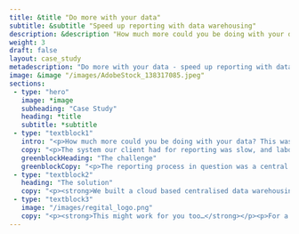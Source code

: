 ```yaml
---
title: &title "Do more with your data"
subtitle: &subtitle "Speed up reporting with data warehousing"
description: &description "How much more could you be doing with your data? This was the question we asked our client, Regital, a digital agency specialising in programmatic advertising, when they asked us to help speed up their reporting processes."
weight: 3
draft: false
layout: case_study
metadescription: "Do more with your data - speed up reporting with data warehousing"
image: &image "/images/AdobeStock_138317085.jpeg"
sections:
 - type: "hero"
   image: *image
   subheading: "Case Study"
   heading: *title
   subtitle: *subtitle
 - type: "textblock1"
   intro: "<p>How much more could you be doing with your data? This was the question we asked our client, Regital, a digital agency specialising in programmatic advertising, when they asked us to help speed up their reporting processes.</p>"
   copy: "<p>The system our client had for reporting was slow, and labour intensive. We were able to not just automate much of the manual data gathering work which was slowing things down, but also, to introduce a completely new way of working. It allowed them to access the data they needed much more quickly, and then work smarter with it to improve reporting.</p><p>So - more efficient for them in the back end, more value for their clients up front. Everybody wins. Are we wizards? Well, yes, but that’s a story for another time. It all came down to asking the right questions first. And then later, being just a bit tasty when it comes to building a data warehousing solution.</p>"
   greenblockHeading: "The challenge"
   greenblockCopy: "<p>The reporting process in question was a central part of the client’s business. After placing programmatic advertising campaigns for their own clients on platforms like Amazon, Facebook and Google, they had to gather huge amounts of data from these platforms to measure the success of the campaign, and present the findings back.</p><p>In order to aggregate and analyse this data at a campaign level – which might include metrics like number of views, clicks, new customers, or sales conversions etc. – the disparate data sources all had to be manually extracted, and transferred into the business in order to build reports. This took, frankly, ages. Every day.</p><p><strong>Surely there was a better way of working?</strong></p>"
 - type: "textblock2"
   heading: "The solution"
   copy: "<p><strong>We built a cloud based centralised data warehousing solution using Google BigQuery, so all the data they needed was stored in one place.</strong></p><p>Regardless of where the source data came from, the Google BigQuery stored it using a common format, which meant it could be combined, and re-cut in many more ways, giving Regital a much greater reporting capability to offer their advertising clients.</p><p>We wrote code to automatically import the data into the data warehouse, removing all the low value copying the team had previously had to do. Integrating the system with Google Sheets and Google Data Studio meant the team were able to view and use the data in a familiar framework, and now had more time to interpret the results and therefore improve the overall advertising outcomes for their clients.</p>"
 - type: "textblock3"
   image: "/images/regital_logo.png"
   copy: "<p><strong>This might work for you too…</strong></p><p>For a completely data-driven business like Regital, improving the overall efficiency of how that data is imported, stored and used is a game changer. It allowed them not just to add value for their own clients’ advertising campaigns, but also to better understand their own business planning and internal reporting.</p><hr><blockquote>“Working with Matt and the team at Fuzzy Labs has been a hugely positive experience. Not only have they helped us drive operational efficiencies and enhance our tools, but our minds have been opened to how we leverage cloud platforms to derive value from our data in new, innovative ways. I’ve particularly enjoyed collaborating with Matt, who has both the technical knowhow and the imagination to make pretty much any idea a reality”</blockquote><hr><p>The solution we built for our client is not just great for right now - it’s also future-proof. When (because it is ‘when’, not ‘if’!) new platforms and data sets emerge, they can be easily integrated into the data warehousing solution, which means our client can be confident they’re equipped to cope with change. They’re now in the best position to scale up, offer greater value and generally win at life. (Ok, win at reporting).</p><p>Ultimately, data warehousing means they are equipped to make better business decisions, both now and in the future, and that sounds pretty good to us.</p>"
---
```


